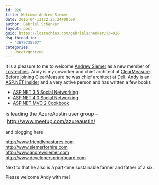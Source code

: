 ```yaml
---
id: 926
title: Welcome Andrew Siemer
date: 2015-04-13T22:25:24+00:00
author: Gabriel Schenker
layout: post
guid: https://lostechies.com/gabrielschenker/?p=926
dsq_thread_id:
  - "3679735507"
categories:
  - Uncategorized
---
```

It is a pleasure to me to welcome <a href="https://lostechies.com/andrewsiemer/" target="_blank">Andrew Siemer</a> as a new member of <a href="https://lostechies.com/" target="_blank">LosTechies</a>. Andy is my coworker and chief architect at <a href="http://www.clear-measure.com/" target="_blank">ClearMeasure</a>. Before joining ClearMeasure he was chief architect at <a href="http://www.dell.com/" target="_blank">Dell</a>. Andy is an <a href="http://www.aspinsiders.com/" target="_blank">ASP.NET Insider</a> and a very active person and has written a few books

  * <a href="https://www.packtpub.com/web-development/aspnet-35-social-networking" target="_blank">ASP.NET 3.5 Social Networking</a>
  * <a href="https://www.packtpub.com/web-development/aspnet-4-social-networking" target="_blank">ASP.NET 4.0 Social Networking</a>
  * <a href="https://www.packtpub.com/web-development/aspnet-mvc-2-cookbook" target="_blank">ASP.NET MVC 2 Cookbook</a>

<span style="font-size: 16px; line-height: 24px;">is leading the AzureAustin user group &#8211; <a href="http://www.meetup.com/azureaustin/" target="_blank">http://www.meetup.com/azureaustin/</a></span>

and blogging here

<div>
  <a href="http://www.friendlypastures.com/" target="_blank">http://www.friendlypastures.com</a>
</div>

<div>
  <a href="http://www.siemerforhire.com/" target="_blank">http://www.siemerforhire.com</a>
</div>

<div>
  <a href="http://www.andrewsiemer.com/" target="_blank">http://www.andrewsiemer.com</a>
</div>

<div>
  <a href="http://www.developerspringboard.com/" target="_blank">http://www.developerspringboard.com</a>
</div>

Next to that he also is a part-time sustainable farmer and father of a six.

Please welcome Andy with me!

&nbsp;